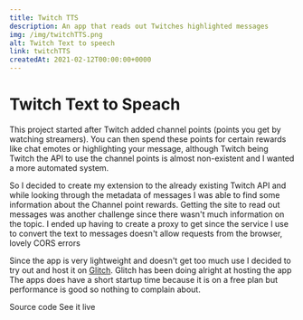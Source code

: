 ```yaml
---
title: Twitch TTS
description: An app that reads out Twitches highlighted messages
img: /img/twitchTTS.png
alt: Twitch Text to speech
link: twitchTTS
createdAt: 2021-02-12T00:00:00+0000
---
```


# Twitch Text to Speach

This project started after Twitch added channel points (points you get by watching streamers). You can then spend these points for certain rewards like chat emotes or highlighting your message, although Twitch being Twitch the API to use the channel points is almost non-existent and I wanted a more automated system.

So I decided to create my extension to the already existing Twitch API and while looking through the metadata of messages I was able to find some information about the Channel point rewards.
Getting the site to read out messages was another challenge since there wasn't much information on the topic. I ended up having to create a proxy to get
since the service I use to convert the text to messages doesn't allow requests from the browser, lovely CORS errors

Since the app is very lightweight and doesn't get too much use I decided to try out and host it on [Glitch](https://glitch.com/). Glitch has been doing alright at hosting the app
The apps does have a short startup time because it is on a free plan but performance is good so nothing to complain about.

<icon-link href="https://github.com/vuurvos1/twitchTTS" target="_blank" icon="github">
Source code
</icon-link>

<icon-link href="https://twitchtts.glitch.me/" target="_blank" icon="launch">
See it live
</icon-link>
